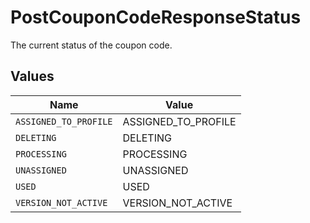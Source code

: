 # PostCouponCodeResponseStatus

The current status of the coupon code.


## Values

| Name                  | Value                 |
| --------------------- | --------------------- |
| `ASSIGNED_TO_PROFILE` | ASSIGNED_TO_PROFILE   |
| `DELETING`            | DELETING              |
| `PROCESSING`          | PROCESSING            |
| `UNASSIGNED`          | UNASSIGNED            |
| `USED`                | USED                  |
| `VERSION_NOT_ACTIVE`  | VERSION_NOT_ACTIVE    |